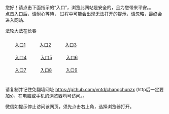 您好！请点击下面指示的“入口”，浏览此网站是安全的，且为您带来平安。。 <br/>
点击入口后，请耐心等待， 过程中可能会出现无法打开的提示，请忽略，最终会进入网站. </br>

法轮大法在长春<br/>
<div style="padding:10px"><a style="margin:20px" target="_blank" href="https://dm6ldsqx7knfp.cloudfront.net/2Qpsp?zfqelr" id="ccLink1" rel="nofollow">入口1</a> <a target="_blank" style="margin:20px" href="https://dquv547ibr6do.cloudfront.net/2Qpsp?lwkgm" id="ccLink2" rel="nofollow">入口2</a> <a style="margin:20px" target="_blank" href="https://d1f6ifx074tzuq.cloudfront.net/2Qpsp?pfifwez" id="ccLink3" rel="nofollow">入口3</a></div>

<div style="padding:10px" ><a style="margin:20px" target="_blank" href="https://dm6ldsqx7knfp.cloudfront.net/2Qpsp?zfqelr" id="ccLink4" rel="nofollow">入口4</a> <a style="margin:20px" href="https://dquv547ibr6do.cloudfront.net/2Qpsp?lwkgm" target="_blank" id="ccLink5" rel="nofollow">入口5</a> <a style="margin:20px" href="https://d1f6ifx074tzuq.cloudfront.net/2Qpsp?pfifwez" target="_blank" id="ccLink6" rel="nofollow">入口6</a></div>

<div style="padding:10px"><a style="margin:20px" target="_blank" href="https://dm6ldsqx7knfp.cloudfront.net/2Qpsp?zfqelr" id="ccLink7" rel="nofollow">入口7</a> <a style="margin:20px" href="https://dquv547ibr6do.cloudfront.net/2Qpsp?lwkgm" target="_blank" id="ccLink8" rel="nofollow">入口8</a> <a style="margin:20px" target="_blank" href="https://d1f6ifx074tzuq.cloudfront.net/2Qpsp?pfifwez" id="ccLink9" rel="nofollow">入口9</a></div>

<br/>



请复制并记住免翻墙网址 https://github.com/yntd/changchunzx (http后一定要加s)，在电脑或手机的浏览器均可访问。。<br/>

微信如提示停止访问该网页，须先点击右上角，选择浏览器打开。
